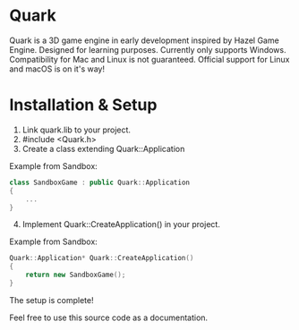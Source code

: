 # Quark

Quark is a 3D game engine in early development inspired by Hazel Game Engine.
Designed for learning purposes.
Currently only supports Windows. Compatibility for Mac and Linux is not guaranteed.
Official support for Linux and macOS is on it's way!

# Installation & Setup

1. Link quark.lib to your project.
2. #include <Quark.h>
3. Create a class extending Quark::Application

Example from Sandbox:
```c++
class SandboxGame : public Quark::Application
{
	...
}
```
4. Implement Quark::CreateApplication() in your project.
	
Example from Sandbox:
```c++
Quark::Application* Quark::CreateApplication()
{
	return new SandboxGame();
}
```
The setup is complete!

Feel free to use this source code as a documentation.
